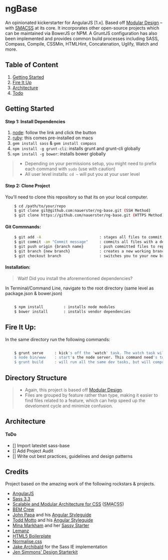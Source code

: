# ngBase

An opinionated kickerstarter for AngularJS [1.x]. Based off [Modular Design](http://en.wikipedia.org/wiki/Modular_design) – with [SMACSS](http://smacss.com/) at its core. It incorporates other open-source projects which can be maintained via BowerJS or NPM. A GruntJS configuration has also been implemented and provides common build processes including SASS, Compass, Compile, CSSMin, HTMLHint, Concatenation, Uglify, Watch and more.


## Table of Content

1. [Getting Started](#getting-started)
1. [Fire It Up](#fire-it-up)
1. [Architecture](#architecture)
1. [Todo](#todo)


## Getting Started

#### Step 1: Install Dependencies

1. [node](http://nodejs.org/): follow the link and click the button
2. [ruby](https://www.ruby-lang.org/en/installation/): this comes pre-installed on macs
3. `gem install sass` & `gem install compass`
4. `npm install -g grunt-cli`: installs grunt and grunt-cli globally
5. `npm install -g bower`: installs bower globally


> * Depending on your permissions setup, you might need to prefix each command with `sudo` (use with caution)
> * All user level installs: `cd ~` will put you at your user level


#### Step 2: Clone Project

You'll need to clone this repository so that its on your local computer.

```sh
	$ cd /path/to/your/repo
	$ git clone git@github.com:nauerster/ng-base.git (SSH Method)
	$ git clone https://github.com/nauerster/ng-base.git (HTTPS Method)

```

#### Git Commnands:

```sh
	$ git add -A                          : stages all files to commit (locally)
	$ git commit -am "Commit message"     : commits all files with a description
	$ git push origin {branch name}       : push committed files to repository
	$ git branch {new branch}             : creates a new working branch
	$ git checkout branch                 : switches you to your new branch

```


#### Installation:

> Wait! Did you install the aforementioned dependencies?

In Terminal/Command Line, navigate to the root directory (same level as package.json & bower.json)

```sh 

	$ npm install         : installs node modules
	$ bower install       : installs vendor dependencies

```

## Fire It Up:

In the same directory run the following commands:

```sh

	$ grunt serve     : kick's off the 'watch' task. The watch task will continue to run until you quit it (ctrl + c).
	$ node bin/www    : start's the node server. This command need's to run at the server level (e.g., src/server).
	$ grunt build     : will run all the same dev tasks, but will compress our css file for final release.

```

## Directory Structure

> - Again, this project is based off [Modular Design](http://en.wikipedia.org/wiki/Modular_design).
> - Files are grouped by feature rather than type, making it easier to find files related to a feature, which can help speed up the develoment cycle and minimize confusion.


## Architecture


#### ToDo

- [] Import latestet sass-base
- [] Add Project Audit
- [] Write out best practices, guidelines and design patterns


## Credits

Project based on the amazing work of the following rockstars & projects.

- [AngularJS](https://angularjs.org/)
- [Sass 3.3](http://sass-lang.com/)
- [Scalable and Modular Architecture for CSS](http://smacss.com/book) (<abbr title="Scalable and Modular Architecture for CSS">SMACSS</abbr>)
- [BEM Crew](https://bem.info/)
- [John Papa](https://github.com/johnpapa) and his [Angular Styleguide](https://github.com/johnpapa/angular-styleguide)
- [Todd Motto](https://github.com/toddmotto) and his [Angular Styleguide](https://github.com/toddmotto/angularjs-styleguide)
- [Mina Markham](https://github.com/minamarkham) and her [Sassy Starter](https://github.com/minamarkham/sassy-starter)
- [Lemanz](https://github.com/grayghostvisuals/lemanz)
- [HTML5 Boilerplate](https://github.com/h5bp/html5-boilerplate)
- [Normalise.css](http://necolas.github.com/normalize.css/)
- [Jake Archibald](http://jakearchibald.github.com/sass-ie/) for the Sass IE implementation
- [Jen Simmons' Design Starterkit](https://github.com/jensimmons/designstarterkit)
